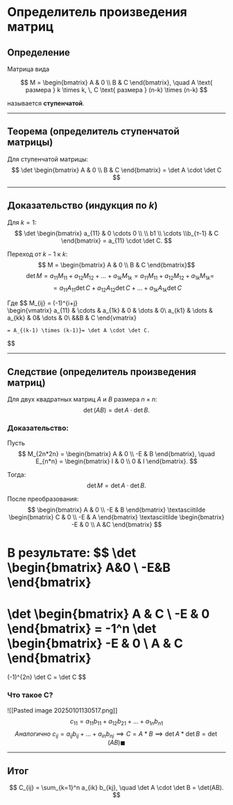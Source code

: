 # Определитель произведения матриц

## Определение
Матрица вида 

$$
M = 
\begin{bmatrix}
A & 0 \\
B & C
\end{bmatrix}, \quad 
A \text{ размера } k \times k, \, 
C \text{ размера } (n-k) \times (n-k)
$$

называется **ступенчатой**.

---

## Теорема (определитель ступенчатой матрицы)

Для ступенчатой матрицы:
$$
\det 
\begin{bmatrix}
A & 0 \\
B & C
\end{bmatrix} 
= \det A \cdot \det C
$$

---

## Доказательство (индукция по $k$)
Для $k = 1$:
$$
\det 
\begin{bmatrix}
a_{11} & 0 \cdots 0 \\
\\
b1
\\
\cdots
\\b_{т-1} & C
\end{bmatrix} 
= a_{11} \cdot \det C.
$$

Переход от $k-1$ к $k$:
$$
M = 
\begin{bmatrix}
A & 0 \\
B & C
\end{bmatrix}$$
$$
\quad
\det M = a_{11} M_{11} + a_{12} M_{12} + \dots + a_{1k} M_{1k} = a_{11}M_{11}+ a_{12}M_{12}+a_{1k}M_{1k} = $$$$ 
= a_{11}A_{11}\det C +a_{12}A_{12}\det C+\dots+a_{1k}A_{1k}\det C
$$

Где
$$
M_{ij} = (-1)^{i+j}  
\begin{vmatrix}
a_{11} & \cdots & a_{1k} & 0 & \dots & 0\\
a_{k1} & \dots & a_{kk} & 0& \dots & 0\\
  &&B & C
\end{vmatrix}


	= A_{(k-1) \times (k-1)}= \det A \cdot \det C.
$$

---

## Следствие (определитель произведения матриц)

Для двух квадратных матриц $A$ и $B$ размера $n \times n$:
$$
\det(AB) = \det A \cdot \det B.
$$

### Доказательство:
Пусть 
$$
M_{2n*2n} = 
\begin{bmatrix}
A & 0 \\
-E & B
\end{bmatrix}, \quad
E_{n*n} = 
\begin{bmatrix}
I & 0 \\
0 & I
\end{bmatrix}.
$$

Тогда:
$$
\det M = \det A \cdot \det B.
$$

После преобразования:
$$ 
\begin{bmatrix}
A & 0 \\
-E & B
\end{bmatrix}
\textasciitilde
\begin{bmatrix}
C & 0 \\
-E & A
\end{bmatrix}
\textasciitilde
\begin{bmatrix}
-E & 0 \\
A &C
\end{bmatrix}
$$

В результате:
$$
\det \begin{bmatrix}
A&0 \\
-E&B
\end{bmatrix}
=
\det \begin{bmatrix}
A & C \\
-E & 0
\end{bmatrix}
= -1^n
\det \begin{bmatrix}
-E & 0 \\
A & C
\end{bmatrix}
=
(-1)^{2n} \det C = \det C
$$

### Что такое С?
![[Pasted image 20250101130517.png]]
$$
c_{11} = a_{11}b_{11}+a_{12}b_{21} + \dots + a_{1n}b_{n1} 
$$
$$
Аналогично ~ с_{ij} = a_{ij}b_{ij}+ \dots + a_{in}b_{nj} \implies C = A*B \implies \det A*\det B=\det(AB) \blacksquare
$$

---

## Итог
$$
C_{ij} = \sum_{k=1}^n a_{ik} b_{kj}, \quad
\det A \cdot \det B = \det(AB).
$$
